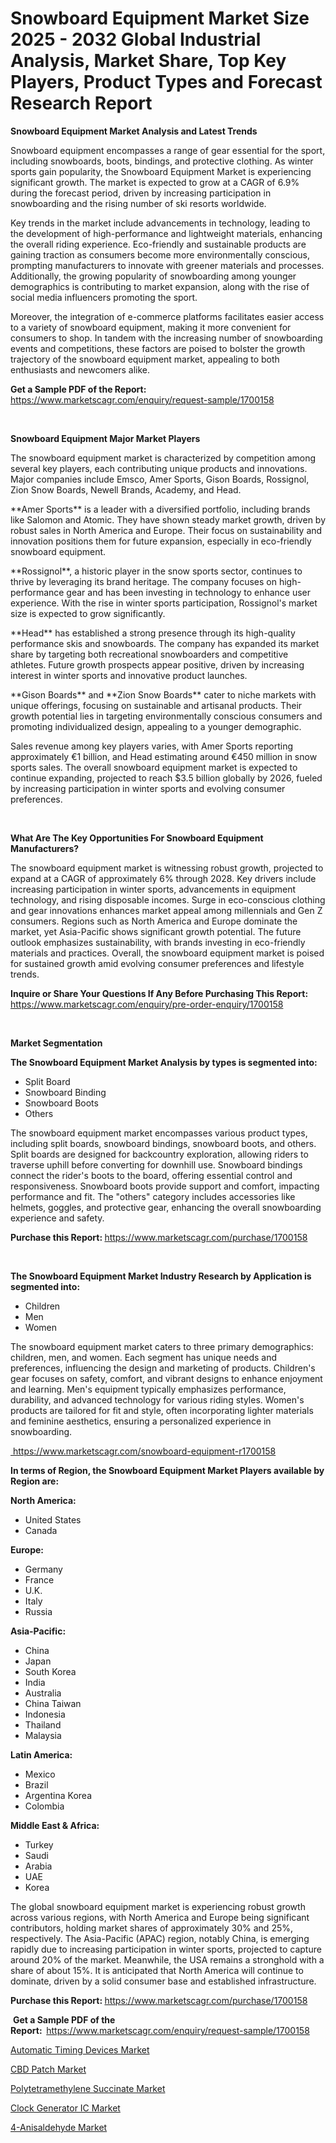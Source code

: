 <p><h1>Snowboard Equipment Market Size 2025 - 2032 Global Industrial Analysis, Market Share, Top Key Players, Product Types and Forecast Research Report</h1></p><p><strong>Snowboard Equipment Market Analysis and Latest Trends</strong></p>
<p><p>Snowboard equipment encompasses a range of gear essential for the sport, including snowboards, boots, bindings, and protective clothing. As winter sports gain popularity, the Snowboard Equipment Market is experiencing significant growth. The market is expected to grow at a CAGR of 6.9% during the forecast period, driven by increasing participation in snowboarding and the rising number of ski resorts worldwide. </p><p>Key trends in the market include advancements in technology, leading to the development of high-performance and lightweight materials, enhancing the overall riding experience. Eco-friendly and sustainable products are gaining traction as consumers become more environmentally conscious, prompting manufacturers to innovate with greener materials and processes. Additionally, the growing popularity of snowboarding among younger demographics is contributing to market expansion, along with the rise of social media influencers promoting the sport.</p><p>Moreover, the integration of e-commerce platforms facilitates easier access to a variety of snowboard equipment, making it more convenient for consumers to shop. In tandem with the increasing number of snowboarding events and competitions, these factors are poised to bolster the growth trajectory of the snowboard equipment market, appealing to both enthusiasts and newcomers alike.</p></p>
<p><strong>Get a Sample PDF of the Report:&nbsp;</strong> <a href="https://www.marketscagr.com/enquiry/request-sample/1700158?utm_campaign=2265&utm_medium=2&utm_source=Github&utm_content=ia&utm_term=05022025&utm_id=snowboard-equipment">https://www.marketscagr.com/enquiry/request-sample/1700158</a></p>
<p>&nbsp;</p>
<p><strong>Snowboard Equipment Major Market Players</strong></p>
<p><p>The snowboard equipment market is characterized by competition among several key players, each contributing unique products and innovations. Major companies include Emsco, Amer Sports, Gison Boards, Rossignol, Zion Snow Boards, Newell Brands, Academy, and Head.</p><p>**Amer Sports** is a leader with a diversified portfolio, including brands like Salomon and Atomic. They have shown steady market growth, driven by robust sales in North America and Europe. Their focus on sustainability and innovation positions them for future expansion, especially in eco-friendly snowboard equipment.</p><p>**Rossignol**, a historic player in the snow sports sector, continues to thrive by leveraging its brand heritage. The company focuses on high-performance gear and has been investing in technology to enhance user experience. With the rise in winter sports participation, Rossignol's market size is expected to grow significantly.</p><p>**Head** has established a strong presence through its high-quality performance skis and snowboards. The company has expanded its market share by targeting both recreational snowboarders and competitive athletes. Future growth prospects appear positive, driven by increasing interest in winter sports and innovative product launches.</p><p>**Gison Boards** and **Zion Snow Boards** cater to niche markets with unique offerings, focusing on sustainable and artisanal products. Their growth potential lies in targeting environmentally conscious consumers and promoting individualized design, appealing to a younger demographic.</p><p>Sales revenue among key players varies, with Amer Sports reporting approximately €1 billion, and Head estimating around €450 million in snow sports sales. The overall snowboard equipment market is expected to continue expanding, projected to reach $3.5 billion globally by 2026, fueled by increasing participation in winter sports and evolving consumer preferences.</p></p>
<p>&nbsp;</p>
<p><strong>What Are The Key Opportunities For Snowboard Equipment Manufacturers?</strong></p>
<p><p>The snowboard equipment market is witnessing robust growth, projected to expand at a CAGR of approximately 6% through 2028. Key drivers include increasing participation in winter sports, advancements in equipment technology, and rising disposable incomes. Surge in eco-conscious clothing and gear innovations enhances market appeal among millennials and Gen Z consumers. Regions such as North America and Europe dominate the market, yet Asia-Pacific shows significant growth potential. The future outlook emphasizes sustainability, with brands investing in eco-friendly materials and practices. Overall, the snowboard equipment market is poised for sustained growth amid evolving consumer preferences and lifestyle trends.</p></p>
<p><strong>Inquire or Share Your Questions If Any Before Purchasing This Report:</strong> <a href="https://www.marketscagr.com/enquiry/pre-order-enquiry/1700158?utm_campaign=2265&utm_medium=2&utm_source=Github&utm_content=ia&utm_term=05022025&utm_id=snowboard-equipment">https://www.marketscagr.com/enquiry/pre-order-enquiry/1700158</a></p>
<p>&nbsp;</p>
<p><strong>Market Segmentation</strong></p>
<p><strong>The Snowboard Equipment Market Analysis by types is segmented into:</strong></p>
<p><ul><li>Split Board</li><li>Snowboard Binding</li><li>Snowboard Boots</li><li>Others</li></ul></p>
<p><p>The snowboard equipment market encompasses various product types, including split boards, snowboard bindings, snowboard boots, and others. Split boards are designed for backcountry exploration, allowing riders to traverse uphill before converting for downhill use. Snowboard bindings connect the rider's boots to the board, offering essential control and responsiveness. Snowboard boots provide support and comfort, impacting performance and fit. The "others" category includes accessories like helmets, goggles, and protective gear, enhancing the overall snowboarding experience and safety.</p></p>
<p><strong>Purchase this Report:&nbsp;</strong><a href="https://www.marketscagr.com/purchase/1700158?utm_campaign=2265&utm_medium=2&utm_source=Github&utm_content=ia&utm_term=05022025&utm_id=snowboard-equipment">https://www.marketscagr.com/purchase/1700158</a></p>
<p>&nbsp;</p>
<p><strong>The Snowboard Equipment Market Industry Research by Application is segmented into:</strong></p>
<p><ul><li>Children</li><li>Men</li><li>Women</li></ul></p>
<p><p>The snowboard equipment market caters to three primary demographics: children, men, and women. Each segment has unique needs and preferences, influencing the design and marketing of products. Children's gear focuses on safety, comfort, and vibrant designs to enhance enjoyment and learning. Men's equipment typically emphasizes performance, durability, and advanced technology for various riding styles. Women's products are tailored for fit and style, often incorporating lighter materials and feminine aesthetics, ensuring a personalized experience in snowboarding.</p></p>
<p><a href="https://www.marketscagr.com/snowboard-equipment-r1700158?utm_campaign=2265&utm_medium=2&utm_source=Github&utm_content=ia&utm_term=05022025&utm_id=snowboard-equipment">&nbsp;https://www.marketscagr.com/snowboard-equipment-r1700158</a></p>
<p><strong>In terms of Region, the Snowboard Equipment Market Players available by Region are:</strong></p>
<p>
    <p> <strong> North America: </strong>
        <ul>
            <li>United States</li>
            <li>Canada</li>
        </ul>
        </p> 
    <p> <strong> Europe: </strong>
        <ul>
            <li>Germany</li>
            <li>France</li>
            <li>U.K.</li>
            <li>Italy</li>
            <li>Russia</li>
        </ul>
        </p> 
    <p> <strong> Asia-Pacific: </strong>
        <ul>
            <li>China</li>
            <li>Japan</li>
            <li>South Korea</li>
            <li>India</li>
            <li>Australia</li>
            <li>China Taiwan</li>
            <li>Indonesia</li>
            <li>Thailand</li>
            <li>Malaysia</li>
        </ul>
        </p> 
    <p> <strong> Latin America: </strong>
        <ul>
            <li>Mexico</li>
            <li>Brazil</li>
            <li>Argentina Korea</li>
            <li>Colombia</li>
        </ul>
        </p> 
    <p> <strong> Middle East & Africa: </strong>
        <ul>
            <li>Turkey</li>
            <li>Saudi</li>
            <li>Arabia</li>
            <li>UAE</li>
            <li>Korea</li>
        </ul>
    </p>
    </p>
<p><p>The global snowboard equipment market is experiencing robust growth across various regions, with North America and Europe being significant contributors, holding market shares of approximately 30% and 25%, respectively. The Asia-Pacific (APAC) region, notably China, is emerging rapidly due to increasing participation in winter sports, projected to capture around 20% of the market. Meanwhile, the USA remains a stronghold with a share of about 15%. It is anticipated that North America will continue to dominate, driven by a solid consumer base and established infrastructure.</p></p>
<p><strong>Purchase this Report: </strong><a href="https://www.marketscagr.com/purchase/1700158?utm_campaign=2265&utm_medium=2&utm_source=Github&utm_content=ia&utm_term=05022025&utm_id=snowboard-equipment">https://www.marketscagr.com/purchase/1700158</a></p>
<p>&nbsp;<strong>Get a Sample PDF of the Report:&nbsp;&nbsp;</strong><a href="https://www.marketscagr.com/enquiry/request-sample/1700158?utm_campaign=2265&utm_medium=2&utm_source=Github&utm_content=ia&utm_term=05022025&utm_id=snowboard-equipment">https://www.marketscagr.com/enquiry/request-sample/1700158</a></p>
<p><strong></strong></p>
<p><p><a href="https://www.linkedin.com/pulse/future-automatic-timing-devices-market-global-forecast-yguxe?utm_campaign=2265&utm_medium=2&utm_source=Github&utm_content=ia&utm_term=05022025&utm_id=snowboard-equipment">Automatic Timing Devices Market</a></p><p><a href="https://www.linkedin.com/pulse/cbd-patch-market-revolution-2025-2032-trends-shaping-sglwe?utm_campaign=2265&utm_medium=2&utm_source=Github&utm_content=ia&utm_term=05022025&utm_id=snowboard-equipment">CBD Patch Market</a></p><p><a href="https://www.linkedin.com/pulse/market-demand-revenue-growth-polytetramethylene-succinate-yw8af?utm_campaign=2265&utm_medium=2&utm_source=Github&utm_content=ia&utm_term=05022025&utm_id=snowboard-equipment">Polytetramethylene Succinate Market</a></p><p><a href="https://www.linkedin.com/pulse/clock-generator-ic-market-shifts-strategic-analysis-uj5ae?utm_campaign=2265&utm_medium=2&utm_source=Github&utm_content=ia&utm_term=05022025&utm_id=snowboard-equipment">Clock Generator IC Market</a></p><p><a href="https://www.linkedin.com/pulse/4-anisaldehyde-market-trend-analysis-suggests-significant-dtpef?utm_campaign=2265&utm_medium=2&utm_source=Github&utm_content=ia&utm_term=05022025&utm_id=snowboard-equipment">4-Anisaldehyde Market</a></p></p>